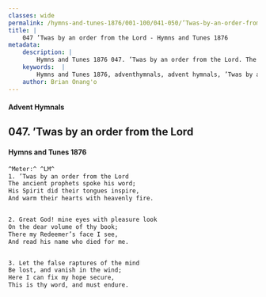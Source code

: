 ```yaml
---
classes: wide
permalink: /hymns-and-tunes-1876/001-100/041-050/’Twas-by-an-order-from-the-Lord/
title: |
    047 ’Twas by an order from the Lord - Hymns and Tunes 1876
metadata:
    description: |
        Hymns and Tunes 1876 047. ’Twas by an order from the Lord. The ancient prophets spoke his word; His Spirit did their tongues inspire, And warm their hearts with heavenly fire. 
    keywords:  |
        Hymns and Tunes 1876, adventhymnals, advent hymnals, ’Twas by an order from the Lord, The ancient prophets spoke his word;, 
    author: Brian Onang'o
---
```


#### Advent Hymnals
## 047. ’Twas by an order from the Lord
####  Hymns and Tunes 1876

```txt
^Meter:^ ^LM^
1. ’Twas by an order from the Lord
The ancient prophets spoke his word;
His Spirit did their tongues inspire,
And warm their hearts with heavenly fire.


2. Great God! mine eyes with pleasure look
On the dear volume of thy book;
There my Redeemer’s face I see,
And read his name who died for me.


3. Let the false raptures of the mind
Be lost, and vanish in the wind;
Here I can fix my hope secure,
This is thy word, and must endure.
```